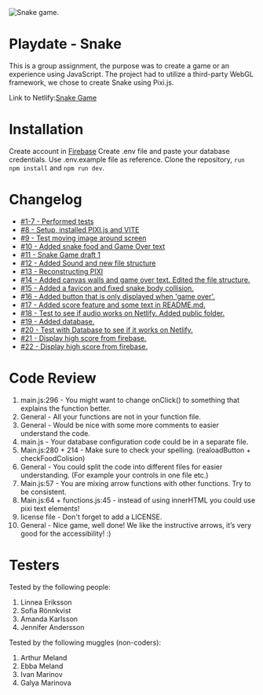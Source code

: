 <img src="https://media.giphy.com/media/Q933iQnuEYGQw/giphy.gif" alt="Snake game.">

# Playdate - Snake

This is a group assignment, the purpose was to create a game or an experience using JavaScript. The project had to utilize a third-party WebGL framework, we chose to create Snake using Pixi.js.

Link to Netlify:[Snake Game](https://snake-game-pixi.netlify.app/)

# Installation

Create account in [Firebase](https://firebase.google.com/)
Create .env file and paste your database credentials. Use .env.example file as reference.
Clone the repository, `run npm install` and `npm run dev`.

# Changelog

-   [#1-7 - Performed tests](#)
-   [#8 - Setup, installed PIXI.js and VITE](https://github.com/JonssonJohanna/Playdate/pull/8)
-   [#9 - Test moving image around screen](https://github.com/JonssonJohanna/Playdate/pull/9)
-   [#10 - Added snake food and Game Over text](https://github.com/JonssonJohanna/Playdate/pull/10)
-   [#11 - Snake Game draft 1](https://github.com/JonssonJohanna/Playdate/pull/11)
-   [#12 - Added Sound and new file structure](https://github.com/JonssonJohanna/Playdate/pull/12)
-   [#13 - Reconstructing PIXI](https://github.com/JonssonJohanna/Playdate/pull/13)
-   [#14 - Added canvas walls and game over text. Edited the file structure.](https://github.com/JonssonJohanna/Playdate/pull/14)
-   [#15 - Added a favicon and fixed snake body collision.](https://github.com/JonssonJohanna/Playdate/pull/15)
-   [#16 - Added button that is only displayed when 'game over'.](https://github.com/JonssonJohanna/Playdate/pull/16)
-   [#17 - Added score feature and some text in README.md.](https://github.com/JonssonJohanna/Playdate/pull/17)
-   [#18 - Test to see if audio works on Netlify. Added public folder.](https://github.com/JonssonJohanna/Playdate/pull/18)
-   [#19 - Added database.](https://github.com/JonssonJohanna/Playdate/pull/19)
-   [#20 - Test with Database to see if it works on Netlify.](https://github.com/JonssonJohanna/Playdate/pull/20)
-   [#21 - Display high score from firebase.](https://github.com/JonssonJohanna/Playdate/pull/21)
-   [#22 - Display high score from firebase.](https://github.com/JonssonJohanna/Playdate/pull/22)

# Code Review

1. main.js:296 - You might want to change onClick() to something that explains the function better.
2. General - All your functions are not in your function file.
3. General - Would be nice with some more comments to easier understand the code.
4. main.js - Your database configuration code could be in a separate file.
5. Main.js:280 + 214 - Make sure to check your spelling. (realoadButton + checkFoodColision)
6. General - You could split the code into different files for easier understanding. (For example your controls in one file etc.)
7. Main.js:57 - You are mixing arrow functions with other functions. Try to be consistent.
8. Main.js:64 + functions.js:45 - instead of using innerHTML you could use pixi text elements!
9. license file - Don't forget to add a LICENSE.
10. General - Nice game, well done! We like the instructive arrows, it’s very good for the accessibility! :)

# Testers

Tested by the following people:

1. Linnea Eriksson
2. Sofia Rönnkvist
3. Amanda Karlsson
4. Jennifer Andersson

Tested by the following muggles (non-coders):

1. Arthur Meland
2. Ebba Meland
3. Ivan Marinov
4. Galya Marinova
